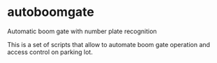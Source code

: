 # autoboomgate
Automatic boom gate with number plate recognition

This is a set of scripts that allow to automate boom gate operation and access control on parking lot.

